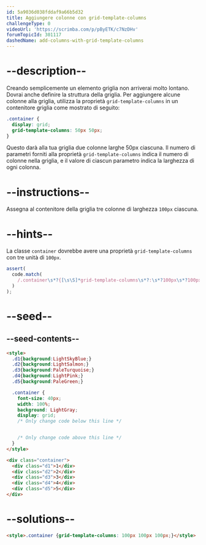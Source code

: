 ```yaml
---
id: 5a9036d038fddaf9a66b5d32
title: Aggiungere colonne con grid-template-columns
challengeType: 0
videoUrl: 'https://scrimba.com/p/pByETK/c7NzDHv'
forumTopicId: 301117
dashedName: add-columns-with-grid-template-columns
---
```


# --description--

Creando semplicemente un elemento griglia non arriverai molto lontano. Dovrai anche definire la struttura della griglia. Per aggiungere alcune colonne alla griglia, utilizza la proprietà `grid-template-columns` in un contenitore griglia come mostrato di seguito:

```css
.container {
  display: grid;
  grid-template-columns: 50px 50px;
}
```

Questo darà alla tua griglia due colonne larghe 50px ciascuna. Il numero di parametri forniti alla proprietà `grid-template-columns` indica il numero di colonne nella griglia, e il valore di ciascun parametro indica la larghezza di ogni colonna.

# --instructions--

Assegna al contenitore della griglia tre colonne di larghezza `100px` ciascuna.

# --hints--

La classe `container` dovrebbe avere una proprietà `grid-template-columns` con tre unità di `100px`.

```js
assert(
  code.match(
    /.container\s*?{[\s\S]*grid-template-columns\s*?:\s*?100px\s*?100px\s*?100px\s*?;[\s\S]*}/gi
  )
);
```

# --seed--

## --seed-contents--

```html
<style>
  .d1{background:LightSkyBlue;}
  .d2{background:LightSalmon;}
  .d3{background:PaleTurquoise;}
  .d4{background:LightPink;}
  .d5{background:PaleGreen;}

  .container {
    font-size: 40px;
    width: 100%;
    background: LightGray;
    display: grid;
    /* Only change code below this line */


    /* Only change code above this line */
  }
</style>

<div class="container">
  <div class="d1">1</div>
  <div class="d2">2</div>
  <div class="d3">3</div>
  <div class="d4">4</div>
  <div class="d5">5</div>
</div>
```

# --solutions--

```html
<style>.container {grid-template-columns: 100px 100px 100px;}</style>
```
